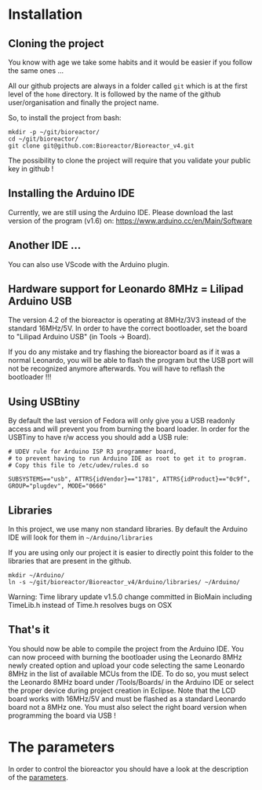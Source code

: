 # Installation

## Cloning the project

You know with age we take some habits and it would be easier if you follow the same ones ...

All our github projects are always in a folder called `git`
which is at the first level of the `home` directory. It is followed by the 
name of the github user/organisation and finally the project name.

So, to install the project from bash:
```
mkdir -p ~/git/bioreactor/
cd ~/git/bioreactor/
git clone git@github.com:Bioreactor/Bioreactor_v4.git
```

The possibility to clone the project will require that you validate your public key
in github !

## Installing the Arduino IDE

Currently, we are still using the Arduino IDE. Please download the last version
of the program (v1.6) on: https://www.arduino.cc/en/Main/Software

## Another IDE ...

You can also use VScode with the Arduino plugin.

## Hardware support for Leonardo 8MHz = Lilipad Arduino USB

The version 4.2 of the bioreactor is operating at 8MHz/3V3 instead of the standard 16MHz/5V.
In order to have the correct bootloader, set the board to "Lilipad Arduino USB" (in Tools -> Board).

If you do any mistake and try flashing the bioreactor board as if it was a normal Leonardo, you will be able to flash the program but the USB port will not be recognized anymore afterwards. You will have to reflash the bootloader !!!

## Using USBtiny
By default the last version of Fedora will only give you a USB readonly access and will prevent you from burning the board loader.
In order for the USBTiny to have r/w access you should add a USB rule:
```
# UDEV rule for Arduino ISP R3 programmer board,
# to prevent having to run Arduino IDE as root to get it to program.
# Copy this file to /etc/udev/rules.d so

SUBSYSTEMS=="usb", ATTRS{idVendor}=="1781", ATTRS{idProduct}=="0c9f", GROUP="plugdev", MODE="0666"
```


## Libraries

In this project, we use many non standard libraries. By default the Arduino IDE
will look for them in `~/Arduino/libraries`

If you are using only our project it is easier to directly point this folder
to the libraries that are present in the github. 

```
mkdir ~/Arduino/
ln -s ~/git/bioreactor/Bioreactor_v4/Arduino/libraries/ ~/Arduino/
```
Warning: Time library update v1.5.0 change committed in BioMain including TimeLib.h instead of Time.h resolves bugs on OSX 

## That's it

You should now be able to compile the project from the Arduino IDE.
You can now proceed with burning the bootloader using the Leonardo 8MHz newly created option and upload your code selecting the same Leonardo 8MHz in the list of available MCUs from the IDE. To do so, you must select the Leonardo 8MHz board under /Tools/Boards/ in the Arduino IDE or select the proper device during project creation in Eclipse. Note that the LCD board works with 16MHz/5V and must be flashed as a standard Leonardo board not a 8MHz one. You must also select the right board version when programming the board via USB !


# The parameters

In order to control the bioreactor you should have a look at the description of the [parameters](parameters.md).
